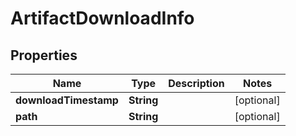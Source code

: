 
# ArtifactDownloadInfo

## Properties
Name | Type | Description | Notes
------------ | ------------- | ------------- | -------------
**downloadTimestamp** | **String** |  |  [optional]
**path** | **String** |  |  [optional]




